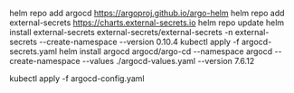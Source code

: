 helm repo add argocd <https://argoproj.github.io/argo-helm>
helm repo add external-secrets <https://charts.external-secrets.io>
helm repo update
helm install external-secrets external-secrets/external-secrets -n external-secrets --create-namespace --version 0.10.4
kubectl apply -f argocd-secrets.yaml
helm install argocd argocd/argo-cd --namespace argocd --create-namespace --values ./argocd-values.yaml --version 7.6.12

kubectl apply -f argocd-config.yaml
